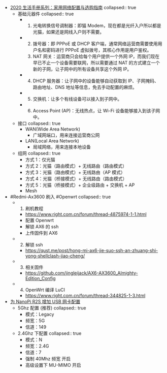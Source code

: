 - [2020 生活手册系列：家用网络配置与选购指南](https://www.instapaper.com/read/1486986850)
  collapsed:: true
	- 基础元器件
	  collapsed:: true
		- 1. 光电转换信号调制器：即猫 Modem，现在都是光纤入户所以都是光猫，如果还是网线入户则不需要。
		- 2. 拨号器：即 PPPoE 或 DHCP 客户端，通常网络运营商需要使用用户名和密码进行 PPPoE 虚拟拨号，其核心作用是用户鉴权。
		  3. NAT 网关：运营商只会给每个用户提供一个外网 IP，而我们现在早已不止一个设备需要联网，所以需要通过 NAT 的方式建立一个新的子网，让子网中的所有设备共享这个外网 IP。
		- 4. DHCP 服务器：让子网中的设备能够自动获取到 IP、子网掩码、路由地址、DNS 地址等信息，免去手动配置的麻烦。
		- 5. 交换机：让多个有线设备可以接入到子网中。
		- 6. Access Point (AP)：无线热点，让 Wi-Fi 设备能够接入到该子网中。
	- 接口
	  collapsed:: true
		- WAN(Wide Area Network)
			- 广域网端口，用来连接运营商公网
		- LAN(Local Area Network)
			- 局域网络，用来连接本地设备
	- 组网
	  collapsed:: true
		- 方式 1：仅光猫
		- 方式 2：光猫（路由模式）+ 无线路由（路由模式）
		- 方式 3：光猫（路由模式）+ 无线路由（AP 模式）
		- 方式 4：光猫（桥接模式）+ 无线路由（路由模式）
		- 方式 5：光猫（桥接模式）+ 企业级路由 + 交换机 + AP
		- Mesh
- #Redmi-Ax3600 刷入 #Openwrt
  collapsed:: true
	- 1. 刷机教程
		- https://www.right.com.cn/forum/thread-4875974-1-1.html
		- 配置 Openwrt
		- 解锁 AX6 的 ssh
		- 上传固件到 AX6
	- 2. 解锁 ssh
		- https://qust.me/post/hong-mi-ax6-jie-suo-ssh-an-zhuang-shi-yong-shellclash-jiao-cheng/
	- 3. 相关固件
		- https://github.com/jingleijack/AX6-AX3600_Almighty-Edition_Config
	- 4. OpenWrt 编译 LuCI
		- https://www.right.com.cn/forum/thread-344825-1-3.html
- [为 NanoPi R2S 增加 USB 网卡配置](https://www.mrxiang.org/archives/nanopir2s.html)
	- 5Ghz 配置 (推荐)
	  collapsed:: true
		- 模式：Legacy
		- 频宽：5G
		- 信道：149
	- 2.4Ghz 下配置
	  collapsed:: true
		- 模式：N
		- 频宽：2.4G
		- 信道：7
		- 强制 40Mhz 频宽 开启
		- 高级设置下 MU-MIMO 开启